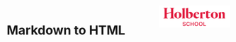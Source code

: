 <img  height="50px" align="right" src="https://raw.githubusercontent.com/fchavonet/holbertonschool-web-development/main/resources/images/holberton_school_logo.png" alt="Holberton School logo">

# Markdown to HTML